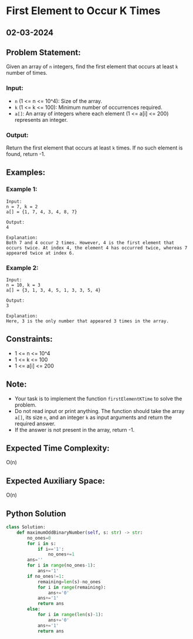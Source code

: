 # First Element to Occur K Times

## 02-03-2024

## Problem Statement:

Given an array of `n` integers, find the first element that occurs at least `k` number of times.

### Input:

- `n` (1 <= n <= 10^4): Size of the array.
- `k` (1 <= k <= 100): Minimum number of occurrences required.
- `a[]`: An array of integers where each element (1 <= a[i] <= 200) represents an integer.

### Output:

Return the first element that occurs at least `k` times. If no such element is found, return -1.

## Examples:

### Example 1:

```plaintext
Input:
n = 7, k = 2
a[] = {1, 7, 4, 3, 4, 8, 7}

Output:
4

Explanation:
Both 7 and 4 occur 2 times. However, 4 is the first element that occurs twice. At index 4, the element 4 has occurred twice, whereas 7 appeared twice at index 6.
```

### Example 2:

```plaintext
Input:
n = 10, k = 3
a[] = {3, 1, 3, 4, 5, 1, 3, 3, 5, 4}

Output:
3

Explanation:
Here, 3 is the only number that appeared 3 times in the array.
```

## Constraints:

- 1 <= n <= 10^4
- 1 <= k <= 100
- 1 <= a[i] <= 200

## Note:

- Your task is to implement the function `firstElementKTime` to solve the problem.
- Do not read input or print anything. The function should take the array `a[]`, its size `n`, and an integer `k` as input arguments and return the required answer.
- If the answer is not present in the array, return -1.

## Expected Time Complexity:

O(n)

## Expected Auxiliary Space:

O(n)

## Python Solution

```python
class Solution:
    def maximumOddBinaryNumber(self, s: str) -> str:
        no_ones=0
        for i in s:
            if i=='1':
                no_ones+=1
        ans=''
        for i in range(no_ones-1):
            ans+='1'
        if no_ones!=1:
            remaining=len(s)-no_ones
            for i in range(remaining):
                ans+='0'
            ans+='1'
            return ans
        else:
            for i in range(len(s)-1):
                ans+='0'
            ans+='1'
            return ans

```
